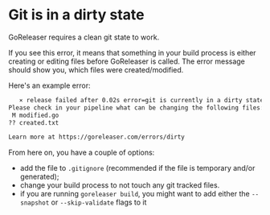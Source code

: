 # Git is in a dirty state

GoReleaser requires a clean git state to work.

If you see this error, it means that something in your build process is either
creating or editing files before GoReleaser is called. The error message should
show you, which files were created/modified.

Here's an example error:

```sh
   ⨯ release failed after 0.02s error=git is currently in a dirty state
Please check in your pipeline what can be changing the following files:
 M modified.go
?? created.txt

Learn more at https://goreleaser.com/errors/dirty
```

From here on, you have a couple of options:

- add the file to `.gitignore` (recommended if the file is temporary and/or
  generated);
- change your build process to not touch any git tracked files.
- if you are running `goreleaser build`, you might want to add either the
  `--snapshot` or `--skip-validate` flags to it
